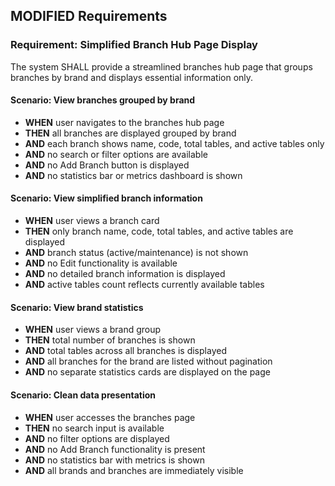 ## MODIFIED Requirements
### Requirement: Simplified Branch Hub Page Display
The system SHALL provide a streamlined branches hub page that groups branches by brand and displays essential information only.

#### Scenario: View branches grouped by brand
- **WHEN** user navigates to the branches hub page
- **THEN** all branches are displayed grouped by brand
- **AND** each branch shows name, code, total tables, and active tables only
- **AND** no search or filter options are available
- **AND** no Add Branch button is displayed
- **AND** no statistics bar or metrics dashboard is shown

#### Scenario: View simplified branch information
- **WHEN** user views a branch card
- **THEN** only branch name, code, total tables, and active tables are displayed
- **AND** branch status (active/maintenance) is not shown
- **AND** no Edit functionality is available
- **AND** no detailed branch information is displayed
- **AND** active tables count reflects currently available tables

#### Scenario: View brand statistics
- **WHEN** user views a brand group
- **THEN** total number of branches is shown
- **AND** total tables across all branches is displayed
- **AND** all branches for the brand are listed without pagination
- **AND** no separate statistics cards are displayed on the page

#### Scenario: Clean data presentation
- **WHEN** user accesses the branches page
- **THEN** no search input is available
- **AND** no filter options are displayed
- **AND** no Add Branch functionality is present
- **AND** no statistics bar with metrics is shown
- **AND** all brands and branches are immediately visible